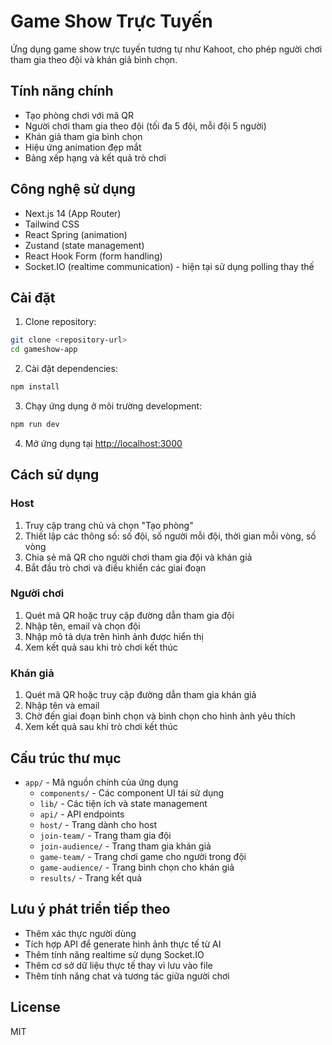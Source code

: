 # Game Show Trực Tuyến

Ứng dụng game show trực tuyến tương tự như Kahoot, cho phép người chơi tham gia theo đội và khán giả bình chọn.

## Tính năng chính

- Tạo phòng chơi với mã QR
- Người chơi tham gia theo đội (tối đa 5 đội, mỗi đội 5 người)
- Khán giả tham gia bình chọn
- Hiệu ứng animation đẹp mắt
- Bảng xếp hạng và kết quả trò chơi

## Công nghệ sử dụng

- Next.js 14 (App Router)
- Tailwind CSS
- React Spring (animation)
- Zustand (state management)
- React Hook Form (form handling)
- Socket.IO (realtime communication) - hiện tại sử dụng polling thay thế

## Cài đặt

1. Clone repository:

```bash
git clone <repository-url>
cd gameshow-app
```

2. Cài đặt dependencies:

```bash
npm install
```

3. Chạy ứng dụng ở môi trường development:

```bash
npm run dev
```

4. Mở ứng dụng tại [http://localhost:3000](http://localhost:3000)

## Cách sử dụng

### Host

1. Truy cập trang chủ và chọn "Tạo phòng"
2. Thiết lập các thông số: số đội, số người mỗi đội, thời gian mỗi vòng, số vòng
3. Chia sẻ mã QR cho người chơi tham gia đội và khán giả
4. Bắt đầu trò chơi và điều khiển các giai đoạn

### Người chơi

1. Quét mã QR hoặc truy cập đường dẫn tham gia đội
2. Nhập tên, email và chọn đội
3. Nhập mô tả dựa trên hình ảnh được hiển thị
4. Xem kết quả sau khi trò chơi kết thúc

### Khán giả

1. Quét mã QR hoặc truy cập đường dẫn tham gia khán giả
2. Nhập tên và email
3. Chờ đến giai đoạn bình chọn và bình chọn cho hình ảnh yêu thích
4. Xem kết quả sau khi trò chơi kết thúc

## Cấu trúc thư mục

- `app/` - Mã nguồn chính của ứng dụng
  - `components/` - Các component UI tái sử dụng
  - `lib/` - Các tiện ích và state management
  - `api/` - API endpoints
  - `host/` - Trang dành cho host
  - `join-team/` - Trang tham gia đội
  - `join-audience/` - Trang tham gia khán giả
  - `game-team/` - Trang chơi game cho người trong đội
  - `game-audience/` - Trang bình chọn cho khán giả
  - `results/` - Trang kết quả

## Lưu ý phát triển tiếp theo

- Thêm xác thực người dùng
- Tích hợp API để generate hình ảnh thực tế từ AI
- Thêm tính năng realtime sử dụng Socket.IO
- Thêm cơ sở dữ liệu thực tế thay vì lưu vào file
- Thêm tính năng chat và tương tác giữa người chơi

## License

MIT
